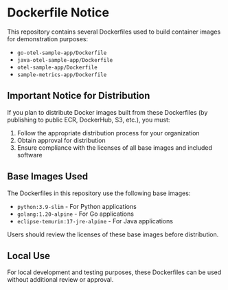 # Dockerfile Notice

This repository contains several Dockerfiles used to build container images for demonstration purposes:

- `go-otel-sample-app/Dockerfile`
- `java-otel-sample-app/Dockerfile`
- `otel-sample-app/Dockerfile`
- `sample-metrics-app/Dockerfile`

## Important Notice for Distribution

If you plan to distribute Docker images built from these Dockerfiles (by publishing to public ECR, DockerHub, S3, etc.), you must:

1. Follow the appropriate distribution process for your organization
2. Obtain approval for distribution
3. Ensure compliance with the licenses of all base images and included software

## Base Images Used

The Dockerfiles in this repository use the following base images:

- `python:3.9-slim` - For Python applications
- `golang:1.20-alpine` - For Go applications
- `eclipse-temurin:17-jre-alpine` - For Java applications

Users should review the licenses of these base images before distribution.

## Local Use

For local development and testing purposes, these Dockerfiles can be used without additional review or approval.